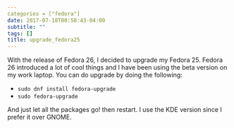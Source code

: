 ```yaml
---
categories = ["fedora"]
date: 2017-07-18T00:58:43-04:00
subtitle: ""
tags: []
title: upgrade_fedora25
---
```

With the release of Fedora 26, I decided to upgrade my Fedora 25. Fedora 26 introduced a lot of cool things and I have been using the beta version on my work laptop. You can do upgrade by doing the following:
* ``` sudo dnf install fedora-upgrade ```
* ``` sudo fedora-upgrade ```

And just let all the packages go! then restart. I use the KDE version since I prefer it over GNOME.

